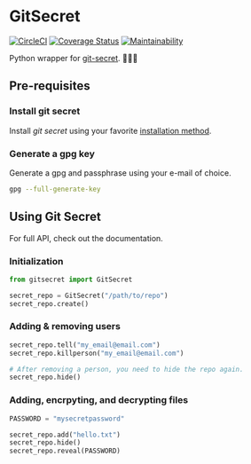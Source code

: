 # GitSecret

[![CircleCI](https://circleci.com/gh/ivanklee86/gitsecret.svg?style=svg)](https://circleci.com/gh/ivanklee86/gitsecret) [![Coverage Status](https://coveralls.io/repos/github/ivanklee86/gitsecret/badge.svg)](https://coveralls.io/github/ivanklee86/gitsecret) [![Maintainability](https://api.codeclimate.com/v1/badges/7c39fafac8a7c66f3d13/maintainability)](https://codeclimate.com/github/ivanklee86/gitsecret/maintainability)

Python wrapper for [git-secret](http://git-secret.io/). 🔐🔐🔐

## Pre-requisites

### Install git secret
Install _git secret_ using your favorite [installation method](http://git-secret.io/installation).

### Generate a gpg key
Generate a gpg and passphrase using your e-mail of choice.

```bash
gpg --full-generate-key
```

## Using Git Secret

For full API, check out the documentation.

### Initialization
```python
from gitsecret import GitSecret

secret_repo = GitSecret("/path/to/repo")
secret_repo.create()

```

### Adding & removing users
```python
secret_repo.tell("my_email@email.com")
secret_repo.killperson("my_email@email.com")

# After removing a person, you need to hide the repo again. 
secret_repo.hide()
```

### Adding, encrpyting, and decrypting files
```python
PASSWORD = "mysecretpassword"

secret_repo.add("hello.txt")
secret_repo.hide()
secret_repo.reveal(PASSWORD)
```
